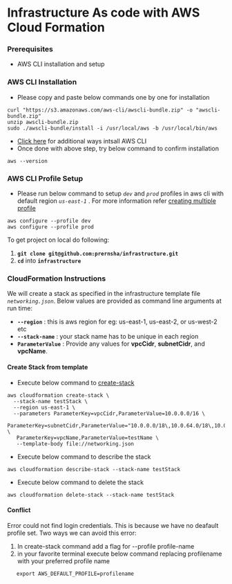 # Infrastructure As code with AWS Cloud Formation

### Prerequisites ###
* AWS CLI installation and setup

### AWS CLI Installation ###
* Please copy and paste below commands one by one for installation  
```
curl "https://s3.amazonaws.com/aws-cli/awscli-bundle.zip" -o "awscli-bundle.zip"
unzip awscli-bundle.zip
sudo ./awscli-bundle/install -i /usr/local/aws -b /usr/local/bin/aws
```  
* [Click here](https://docs.aws.amazon.com/cli/latest/userguide/install-macos.html) for additional ways intsall AWS CLI
* Once done with above step, try below command to confirm installation  
```
aws --version
```
### AWS CLI Profile Setup ###
- Please run below command to setup _`dev`_ and _`prod`_ profiles in aws cli with default region _`us-east-1`_ . For more information refer [creating multiple profile](https://docs.aws.amazon.com/cli/latest/userguide/cli-chap-configure.html#cli-quick-configuration-multi-profiles)  
```
aws configure --profile dev
aws configure --profile prod
```  
To get project on local do following:
1. **`git clone git@github.com:prernsha/infrastructure.git`**   
2. **`cd`** into **`infrastructure`**

### CloudFormation Instructions ###
We will create a stack as specified in the infrastructure template file _`networking.json`_. Below values are provided as command line arguments at run time:
- __`--region`__ : this is aws region for eg: us-east-1, us-east-2, or us-west-2 etc
- __`--stack-name`__ : your stack name has to be unique in each region
- __`ParameterValue`__ : Provide any values for **vpcCidr**, **subnetCidr**, and **vpcName**.

#### Create Stack from template #### 
- Execute below command to [create-stack](https://docs.aws.amazon.com/cli/latest/reference/cloudformation/create-stack.html)
```
aws cloudformation create-stack \
  --stack-name testStack \
  --region us-east-1 \
  --parameters ParameterKey=vpcCidr,ParameterValue=10.0.0.0/16 \
   ParameterKey=subnetCidr,ParameterValue="10.0.0.0/18\,10.0.64.0/18\,10.0.128.0/18" \
   ParameterKey=vpcName,ParameterValue=testName \
   --template-body file://networking.json 
```
- Execute below command to describe the stack
```
aws cloudformation describe-stack --stack-name testStack
```
- Execute below command to delete the stack
```
aws cloudformation delete-stack --stack-name testStack
```
#### Conflict ####
Error could not find login credentials. This is because we have no deafault profile set. Two ways we can avoid this error:

1. In create-stack command add a flag for --profile profile-name
2. in your favorite terminal execute below command replacing profilename with your preferred profile name
 ```
    export AWS_DEFAULT_PROFILE=profilename 
 ```


